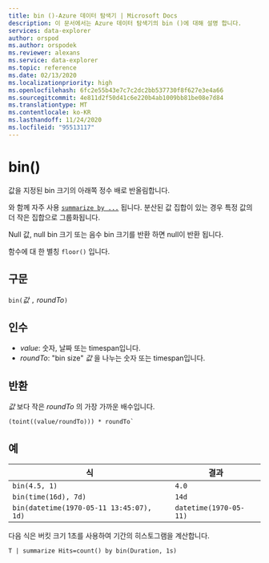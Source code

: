 ```yaml
---
title: bin ()-Azure 데이터 탐색기 | Microsoft Docs
description: 이 문서에서는 Azure 데이터 탐색기의 bin ()에 대해 설명 합니다.
services: data-explorer
author: orspod
ms.author: orspodek
ms.reviewer: alexans
ms.service: data-explorer
ms.topic: reference
ms.date: 02/13/2020
ms.localizationpriority: high
ms.openlocfilehash: 6fc2e55b43e7c7c2dc2bb537730f8f627e3e4a66
ms.sourcegitcommit: 4e811d2f50d41c6e220b4ab1009bb81be08e7d84
ms.translationtype: MT
ms.contentlocale: ko-KR
ms.lasthandoff: 11/24/2020
ms.locfileid: "95513117"
---
```

# <a name="bin"></a>bin()

값을 지정된 bin 크기의 아래쪽 정수 배로 반올림합니다. 

와 함께 자주 사용 [`summarize by ...`](./summarizeoperator.md) 됩니다.
분산된 값 집합이 있는 경우 특정 값의 더 작은 집합으로 그룹화됩니다.

Null 값, null bin 크기 또는 음수 bin 크기를 반환 하면 null이 반환 됩니다. 

함수에 대 한 별칭 `floor()` 입니다.

## <a name="syntax"></a>구문

`bin(`*값* `,` *roundTo*`)`

## <a name="arguments"></a>인수

* *value*: 숫자, 날짜 또는 timespan입니다. 
* *roundTo*: "bin size" *값* 을 나누는 숫자 또는 timespan입니다. 

## <a name="returns"></a>반환

*값* 보다 작은 *roundTo* 의 가장 가까운 배수입니다.  
 
```kusto
(toint((value/roundTo))) * roundTo`
```

## <a name="examples"></a>예

식 | 결과
---|---
`bin(4.5, 1)` | `4.0`
`bin(time(16d), 7d)` | `14d`
`bin(datetime(1970-05-11 13:45:07), 1d)`|  `datetime(1970-05-11)`


다음 식은 버킷 크기 1초를 사용하여 기간의 히스토그램을 계산합니다.

```kusto
T | summarize Hits=count() by bin(Duration, 1s)
```
